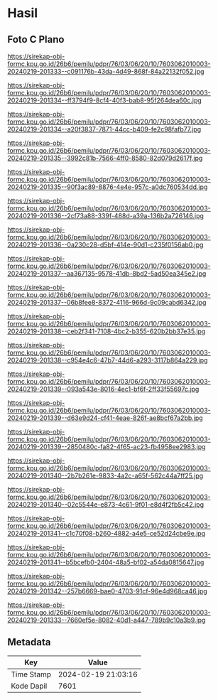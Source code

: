 # Hasil

## Foto C Plano

https://sirekap-obj-formc.kpu.go.id/26b6/pemilu/pdpr/76/03/06/20/10/7603062010003-20240219-201333--c091176b-43da-4d49-868f-84a22132f052.jpg

https://sirekap-obj-formc.kpu.go.id/26b6/pemilu/pdpr/76/03/06/20/10/7603062010003-20240219-201334--ff3794f9-8cf4-40f3-bab8-95f264dea60c.jpg

https://sirekap-obj-formc.kpu.go.id/26b6/pemilu/pdpr/76/03/06/20/10/7603062010003-20240219-201334--a20f3837-7871-44cc-b409-fe2c98fafb77.jpg

https://sirekap-obj-formc.kpu.go.id/26b6/pemilu/pdpr/76/03/06/20/10/7603062010003-20240219-201335--3992c81b-7566-4ff0-8580-82d079d2617f.jpg

https://sirekap-obj-formc.kpu.go.id/26b6/pemilu/pdpr/76/03/06/20/10/7603062010003-20240219-201335--90f3ac89-8876-4e4e-957c-a0dc760534dd.jpg

https://sirekap-obj-formc.kpu.go.id/26b6/pemilu/pdpr/76/03/06/20/10/7603062010003-20240219-201336--2cf73a88-339f-488d-a39a-136b2a726146.jpg

https://sirekap-obj-formc.kpu.go.id/26b6/pemilu/pdpr/76/03/06/20/10/7603062010003-20240219-201336--0a230c28-d5bf-414e-90d1-c235f0156ab0.jpg

https://sirekap-obj-formc.kpu.go.id/26b6/pemilu/pdpr/76/03/06/20/10/7603062010003-20240219-201337--aa367135-9578-41db-8bd2-5ad50ea345e2.jpg

https://sirekap-obj-formc.kpu.go.id/26b6/pemilu/pdpr/76/03/06/20/10/7603062010003-20240219-201337--06b8fee8-8372-4116-966d-9c09cabd6342.jpg

https://sirekap-obj-formc.kpu.go.id/26b6/pemilu/pdpr/76/03/06/20/10/7603062010003-20240219-201338--ceb2f341-7108-4bc2-b355-620b2bb37e35.jpg

https://sirekap-obj-formc.kpu.go.id/26b6/pemilu/pdpr/76/03/06/20/10/7603062010003-20240219-201338--c954e4c6-47b7-44d6-a293-3117b864a229.jpg

https://sirekap-obj-formc.kpu.go.id/26b6/pemilu/pdpr/76/03/06/20/10/7603062010003-20240219-201339--093a543e-8016-4ec1-bf6f-2ff33f55697c.jpg

https://sirekap-obj-formc.kpu.go.id/26b6/pemilu/pdpr/76/03/06/20/10/7603062010003-20240219-201339--d63e9d24-cf41-4eae-826f-ae8bcf67a2bb.jpg

https://sirekap-obj-formc.kpu.go.id/26b6/pemilu/pdpr/76/03/06/20/10/7603062010003-20240219-201339--2850480c-fa82-4f65-ac23-fb4958ee2983.jpg

https://sirekap-obj-formc.kpu.go.id/26b6/pemilu/pdpr/76/03/06/20/10/7603062010003-20240219-201340--2b7b261e-9833-4a2c-a65f-562c44a7ff25.jpg

https://sirekap-obj-formc.kpu.go.id/26b6/pemilu/pdpr/76/03/06/20/10/7603062010003-20240219-201340--02c5544e-e873-4c61-9f01-e8d4f2fb5c42.jpg

https://sirekap-obj-formc.kpu.go.id/26b6/pemilu/pdpr/76/03/06/20/10/7603062010003-20240219-201341--c1c70f08-b260-4882-a4e5-ce52d24cbe9e.jpg

https://sirekap-obj-formc.kpu.go.id/26b6/pemilu/pdpr/76/03/06/20/10/7603062010003-20240219-201341--b5bcefb0-2404-48a5-bf02-a54da0815647.jpg

https://sirekap-obj-formc.kpu.go.id/26b6/pemilu/pdpr/76/03/06/20/10/7603062010003-20240219-201342--257b6669-bae0-4703-91cf-96e4d968ca46.jpg

https://sirekap-obj-formc.kpu.go.id/26b6/pemilu/pdpr/76/03/06/20/10/7603062010003-20240219-201333--7660ef5e-8082-40d1-a447-789b9c10a3b9.jpg


## Metadata

| Key        | Value               |
| ---------- | ------------------- |
| Time Stamp | 2024-02-19 21:03:16 |
| Kode Dapil | 7601                |



